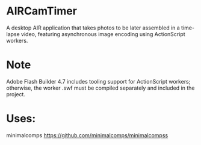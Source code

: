 AIRCamTimer
===========

A desktop AIR application that takes photos to be later assembled in a time-lapse video, featuring asynchronous image encoding using ActionScript workers.

Note
====
Adobe Flash Builder 4.7 includes tooling support for ActionScript workers; otherwise, the worker .swf must be compiled separately and included in the project.

Uses:
===
minimalcomps
https://github.com/minimalcomps/minimalcompss
